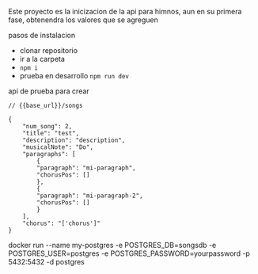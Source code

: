Este proyecto es la inicizacion de la api para himnos, aun en su primera fase, obtenendra los valores que se agreguen

pasos de instalacion
* clonar repositorio
* ir a la carpeta
* `npm i`
* prueba en desarrollo `npm run dev`

api de prueba para crear
```
// {{base_url}}/songs

{
    "num_song": 2,
    "title": "test",
    "description": "description",
    "musicalNote": "Do",
    "paragraphs": [
        {
        "paragraph": "mi-paragraph",
        "chorusPos": []
        },
        {
        "paragraph": "mi-paragraph-2",
        "chorusPos": []
        }
    ],
    "chorus": "['chorus']"
}
```

docker run --name my-postgres -e POSTGRES_DB=songsdb -e POSTGRES_USER=postgres -e POSTGRES_PASSWORD=yourpassword -p 5432:5432 -d postgres
